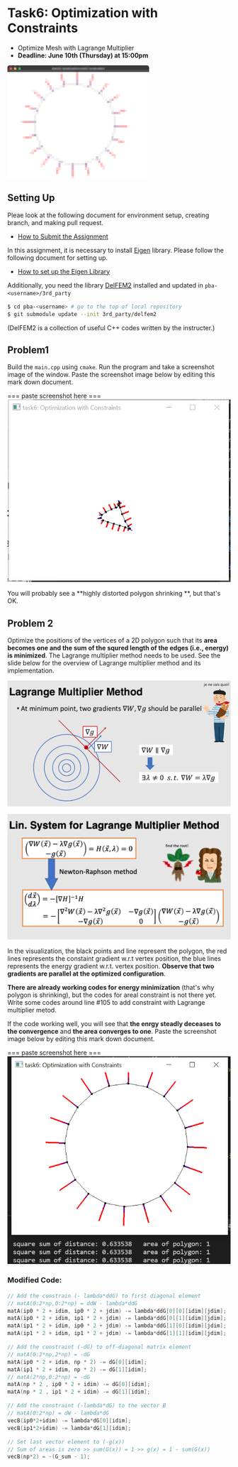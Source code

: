 # Task6: Optimization with Constraints

- Optimize Mesh with Lagrange Multiplier
- **Deadline: June 10th (Thursday) at 15:00pm**

![preview](preview.png)

## Setting Up

Pleae look at the following document for environment setup, creating branch, and making pull request.

- [How to Submit the Assignment](../doc/submit.md)

In this assignment, it is necessary to install [Eigen](https://eigen.tuxfamily.org/index.php?title=Main_Page) library. 
Please follow the following document for setting up.    

- [How to set up the Eigen Library](../doc/setup_eigen.md)  

Additionally, you need the library [DelFEM2](https://github.com/nobuyuki83/delfem2) installed and updated in `pba-<username>/3rd_party` 

```bash
$ cd pba-<username> # go to the top of local repository
$ git submodule update --init 3rd_party/delfem2
```

(DelFEM2 is a collection of useful C++ codes written by the instructer.)



## Problem1

Build the `main.cpp` using `cmake`. Run the program and take a screenshot image of the window. Paste the screenshot image below by editing this mark down document.

=== paste screenshot here ===
![problem1](task6_problem1.PNG)

You will probably see a **highly distorted polygon shrinking **, but that's OK. 



## Problem 2

Optimize the positions of the vertices of a 2D polygon such that its **area becomes one and the sum of the squred length of the edges (i.e., energy) is minimized**. The Lagrange multiplier method needs to be used. See the slide below for the overview of Lagrange multiplier method and its implementation. 

![](lagrange0.png)

![](lagrange1.png)



In the visualization, the black points and line represent the polygon, the red lines represents the constaint gradient w.r.t vertex position, the blue lines represents the energy gradient w.r.t. vertex position. **Observe that two gradients are parallel at the optimized configuration**.

**There are already working codes for energy minimization** (that's why polygon is shrinking), but the codes for areal constraint is not there yet. Write some codes around line #105 to add constraint with Lagrange multiplier metod. 

If the code working well, you will see that **the enrgy steadly deceases to the convergence** and **the area converges to one**. Paste the screenshot image below by editing this mark down document.

=== paste screenshot here ===
![problem2](task6_problem2.PNG)



### Modified Code:

```c++
// Add the constrain (- lambda*ddG) to first diagonal element
// matA(0:2*np,0:2*np) = ddW - lambda*ddG
matA(ip0 * 2 + idim, ip0 * 2 + jdim) -= lambda*ddG[0][0][idim][jdim];
matA(ip0 * 2 + idim, ip1 * 2 + jdim) -= lambda*ddG[0][1][idim][jdim];
matA(ip1 * 2 + idim, ip0 * 2 + jdim) -= lambda*ddG[1][0][idim][jdim];
matA(ip1 * 2 + idim, ip1 * 2 + jdim) -= lambda*ddG[1][1][idim][jdim];   
```

```c++
// Add the constraint (-dG) to off-diagonal matrix element
// matA(0:2*np,2*np) = -dG
matA(ip0 * 2 + idim, np * 2) -= dG[0][idim];
matA(ip1 * 2 + idim, np * 2) -= dG[1][idim];
// matA(2*np,0:2*np) = -dG
matA(np * 2 , ip0 * 2 + idim) -= dG[0][idim];
matA(np * 2 , ip1 * 2 + idim) -= dG[1][idim];
```

```c++
// Add the constraint (-lambda*dG) to the vector B
// matA(0:2*np) = dW - lambda*dG
vecB(ip0*2+idim) -= lambda*dG[0][idim];
vecB(ip1*2+idim) -= lambda*dG[1][idim];
```

```c++
// Set last vector element to (-g(x))
// Sum of areas is zero >> sum(G(x)) = 1 >> g(x) = 1 - sum(G(x))
vecB(np*2) = -(G_sum - 1);
```




